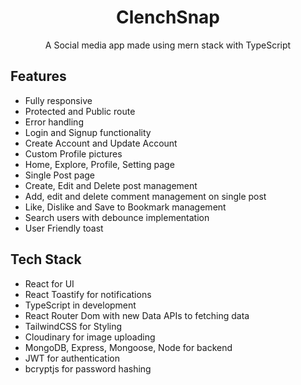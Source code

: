 <div align="center">

# ClenchSnap

A Social media app made using mern stack with TypeScript

</div>

<!-- ## Demo -->

## Features

- Fully responsive
- Protected and Public route
- Error handling
- Login and Signup functionality
- Create Account and Update Account
- Custom Profile pictures
- Home, Explore, Profile, Setting page
- Single Post page
- Create, Edit and Delete post management
- Add, edit and delete comment management on single post
- Like, Dislike and Save to Bookmark management
- Search users with debounce implementation
- User Friendly toast

## Tech Stack

- React for UI
- React Toastify for notifications
- TypeScript in development
- React Router Dom with new Data APIs to fetching data
- TailwindCSS for Styling
- Cloudinary for image uploading
- MongoDB, Express, Mongoose, Node for backend
- JWT for authentication
- bcryptjs for password hashing
